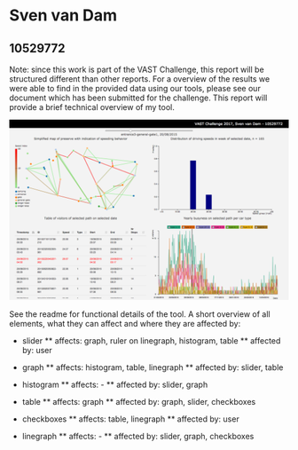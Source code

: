 # Sven van Dam
## 10529772

Note: since this work is part of the VAST Challenge, this report will be structured different than other reports. For a overview of the results we were able to find in the provided data using our tools, please see our document which has been submitted for the challenge.
This report will provide a brief technical overview of my tool.

![screencap](/doc/screencap1.png)

See the readme for functional details of the tool. A short overview of all elements, what they can affect and where they are affected by:

* slider
** affects: graph, ruler on linegraph, histogram, table
** affected by: user

* graph
** affects: histogram, table, linegraph
** affected by: slider, table

* histogram
** affects: -
** affected by: slider, graph

* table
** affects: graph
** affected by: graph, slider, checkboxes

* checkboxes
** affects: table, linegraph
** affected by: user

* linegraph
** affects: -
** affected by: slider, graph, checkboxes
